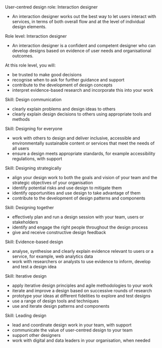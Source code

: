 User-centred design role: Interaction designer
- An interaction designer works out the best way to let users interact with services, in terms of both overall flow and at the level of individual design elements.

Role level: Interaction designer
- An interaction designer is a confident and competent designer who can develop designs based on evidence of user needs and organisational outcomes.

At this role level, you will:
- be trusted to make good decisions
- recognise when to ask for further guidance and support
- contribute to the development of design concepts
- interpret evidence-based research and incorporate this into your work

Skill: Design communication
- clearly explain problems and design ideas to others
- clearly explain design decisions to others using appropriate tools and methods

Skill: Designing for everyone
- work with others to design and deliver inclusive, accessible and  environmentally sustainable content or services that meet the needs of all users
- ensure a design meets appropriate standards, for example accessibility regulations, with support

Skill: Designing strategically
- align your design work to both the goals and vision of your team and the strategic objectives of your organisation
- identify potential risks and use design to mitigate them
- identify opportunities and use design to take advantage of them
- contribute to the development of design patterns and components

Skill: Designing together
- effectively plan and run a design session with your team, users or stakeholders
- identify and engage the right people throughout the design process
- give and receive constructive design feedback

Skill: Evidence-based design
- analyse, synthesise and clearly explain evidence relevant to users or a service, for example, web analytics data
- work with researchers or analysts to use evidence to inform, develop and test a design idea

Skill: Iterative design
- apply iterative design principles and agile methodologies to your work
- iterate and improve a design based on successive rounds of research
- prototype your ideas at different fidelities to explore and test designs
- use a range of design tools and techniques
- use and iterate design patterns and components

Skill: Leading design
- lead and coordinate design work in your team, with support
- communicate the value of user-centred design to your team
- support other designers
- work with digital and data leaders in your organisation, when needed